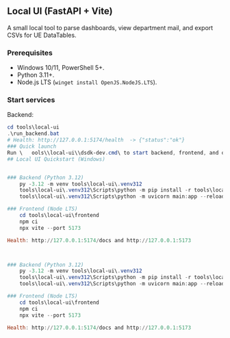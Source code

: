 ## Local UI (FastAPI + Vite)

A small local tool to parse dashboards, view department mail, and export CSVs for UE DataTables.

### Prerequisites
- Windows 10/11, PowerShell 5+.
- Python 3.11+.
- Node.js LTS (`winget install OpenJS.NodeJS.LTS`).

### Start services
Backend:
```powershell
cd tools\local-ui
.\run_backend.bat
# Health: http://127.0.0.1:5174/health  -> {"status":"ok"}
### Quick launch
Run \	ools\\local-ui\\dsdk-dev.cmd\ to start backend, frontend, and open browser tabs.
## Local UI Quickstart (Windows)


### Backend (Python 3.12)
    py -3.12 -m venv tools\local-ui\.venv312
    tools\local-ui\.venv312\Scripts\python -m pip install -r tools\local-ui\backend\requirements.txt
    tools\local-ui\.venv312\Scripts\python -m uvicorn main:app --reload --port 5174 --app-dir tools\local-ui\backend

### Frontend (Node LTS)
    cd tools\local-ui\frontend
    npm ci
    npx vite --port 5173

Health: http://127.0.0.1:5174/docs and http://127.0.0.1:5173



### Backend (Python 3.12)
    py -3.12 -m venv tools\local-ui\.venv312
    tools\local-ui\.venv312\Scripts\python -m pip install -r tools\local-ui\backend\requirements.txt
    tools\local-ui\.venv312\Scripts\python -m uvicorn main:app --reload --port 5174 --app-dir tools\local-ui\backend

### Frontend (Node LTS)
    cd tools\local-ui\frontend
    npm ci
    npx vite --port 5173

Health: http://127.0.0.1:5174/docs and http://127.0.0.1:5173


